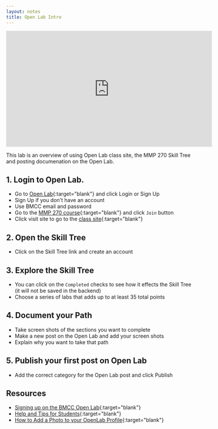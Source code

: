 ```yaml
---
layout: notes
title: Open Lab Intro
---
```


<iframe width="560" height="315" src="https://www.youtube.com/embed/tLUm5UnBU94?rel=0" frameborder="0" allowfullscreen></iframe>

This lab is an overview of using Open Lab class site, the MMP 270 Skill Tree and posting documenation on the Open Lab.

## 1. Login to Open Lab.
- Go to [Open Lab](https://openlab.bmcc.cuny.edu/){:target="blank"} and click Login or Sign Up
- Sign Up if you don't have an account
- Use BMCC email and password
- Go to the [MMP 270 course](https://openlab.bmcc.cuny.edu/groups/mmp-270-fall-2021/){:target="blank"} and click `Join` button
- Click visit site to go to the [class site](https://openlab.bmcc.cuny.edu/mmp-270-fall-2021/){:target="blank"}

## 2. Open the Skill Tree
- Click on the Skill Tree link and create an account

## 3. Explore the Skill Tree
- You can click on the `Completed` checks to see how it effects the Skill Tree (it will not be saved in the backend)
- Choose a series of labs that adds up to at least 35 total points

## 4. Document your Path
- Take screen shots of the sections you want to complete
- Make a new post on the Open Lab and add your screen shots
- Explain why you want to take that path

## 5. Publish your first post on Open Lab
- Add the correct category for the Open Lab post and click Publish

## Resources
- [Signing up on the BMCC Open Lab](https://openlab.bmcc.cuny.edu/blog/help/how-to-sign-up-and-log-in-to-bmcc-openlab-students-staff-faculty/){:target="blank"}
- [Help and Tips for Students](https://openlab.bmcc.cuny.edu/blog/help/bmcc-openlab-help-for-students/){:target="blank"}
- [How to Add a Photo to your OpenLab Profile](https://openlab.bmcc.cuny.edu/blog/help/how-to-add-a-photo-to-your-openlab-profile-video-tutorial/){:target="blank"}